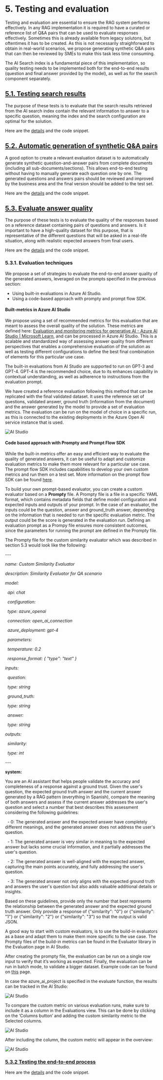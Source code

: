 # 5. Testing and evaluation

Testing and evaluation are essential to ensure the RAG system performs effectively. In any RAG implementation it is required to have a curated or reference list of Q&A pairs that can be used to evaluate responses effectively. Sometimes this is already available from legacy solutons, but oftentimes it has to be created. As this is not necessarily straighforward to obtain in real-world scenarios, we propose generating synthetic Q&A pairs that can then be reviewed by SMEs to make this task less time consuming.

The AI Search index is a fundamental piece of this implementation, so quality testing needs to be implemented both for the end-to-end results (question and final answer provided by the model), as well as for the search component separately. 

## [5.1. Testing search results](./5.1.-Testing-search-results/README.md)

The purpose of these tests is to evaluate that the search results retrieved from the AI search index contain the relevant information to answer to a specific question, meaning the index and the search configuration are optimal for the solution.

Here are the [details](./5.1.-Testing-search-results/README.md) and the code snippet.

## [5.2. Automatic generation of synthetic Q&A pairs](./5.2.-Automatic-generation-of-synthetic-QA-pairs/README.md)

A good option to create a relevant evaluation dataset is to automatically generate synthetic question-and-answer pairs from complete documents (including all sub-documents/sections). This allows end-to-end testing without having to manually generate each question one by one. The generated questions and answers pairs should be reviewed and improved by the business area and the final version should be added to the test set.

Here are the [details](./5.2.-Automatic-generation-of-synthetic-QA-pairs/README.md) and the code snippet.

## [5.3. Evaluate answer quality](./5.3.-Evaluate-answer-quality/README.md)

The purpose of these tests is to evaluate the quality of the responses based on a reference dataset containing pairs of questions and answers. Is it important to have a high-quality dataset for this purpose, that is representative of the different questions that will be asked in a real-life situation, along with realistic expected answers from final users.

Here are the [details](./5.3.-Evaluate-answer-quality/README.md) and the code snippet.

### 5.3.1. Evaluation techniques

We propose a set of strategies to evaluate the end-to-end answer quality of the generated answers, leveraged on the prompts specified in the previous section:

- Using built-in evaluations in Azure AI Studio.
- Using a code-based approach with prompty and prompt flow SDK.

#### Built-metrics in Azure AI Studio

We propose using a set of recommended metrics for this evaluation that are meant to assess the overall quality of the solution. These metrics are defined here: [Evaluation and monitoring metrics for generative AI - Azure AI Studio | Microsoft Learn](https://learn.microsoft.com/en-us/azure/ai-studio/concepts/evaluation-metrics-built-in?tabs=warning#ai-assisted-retrieval-score), and can be processed in Azure AI Studio. This is a scalable and standardized way of assessing answer quality from different perspectives that enables a comprehensive evaluation of the solution as well as testing different configurations to define the best final combination of elements for this particular use case.

The built-in evaluations from AI Studio are supported to run on GPT-3 and GPT-4. GPT-4 is the recommended choice, due to its enhances capability in contextual understanding, as well as adherence to instructions from the evaluation prompt.

We have created a reference evaluation following this method that can be replicated with the final validated dataset. It uses the reference set of questions, validated answer, ground truth (information from the document) and the answer generated by the model to provide a set of evaluation metrics. The evaluation can be run on the model of choice in a specific run, as this is connected to the existing deployments in the Azure Open AI service instance that is used.

<img src="../images/aistudio_graphs.png" alt="AI Studio"/>


#### Code based approach with Prompty and Prompt Flow SDK

While the built-in metrics offer an easy and efficient way to evaluate the quality of generated answers, it can be useful to adapt and customize evaluation metrics to make them more relevant for a particular use case. The prompt flow SDK includes capabilities to develop your own custom metrics and run them on a test set. More information on the prompt flow SDK can be found [here](https://learn.microsoft.com/en-us/azure/ai-studio/how-to/develop/flow-evaluate-sdk).

To build your own prompt-based evaluator, you can create a custom evaluator based on a **Prompty** file. A Prompty file is a file in a specific YAML format, which contains metadata fields that define model configuration and expected inputs and outputs of your prompt. In the case of an evaluator, the inputs could be the question, answer and ground_truth answer, depending on the information that is needed to run the specific evaluation metric. The output could be the score is generated in the evaluation run. Defining an evaluation prompt as a Prompy file ensures more consistent outcomes, since the parameters for running the prompt are defined in the Prompty file.

The Prompty file for the custom similarity evaluator which was described in section 5.3 would look like the following:

_\---_

_name: Custom Similarity Evaluator_

_description: Similarity Evaluator for QA scenario_

_model:_

_&nbsp; api: chat_

_&nbsp; configuration:_

_&nbsp;   type: azure_openai_

_&nbsp;   connection: open_ai_connection_

_&nbsp;   azure_deployment: gpt-4_

_&nbsp; parameters:_

_&nbsp;   temperature: 0.2_

_&nbsp;   response_format: { "type": "text" }_

_inputs:_

_&nbsp; question:_

_&nbsp;   type: string_

_&nbsp; ground_truth:_

_&nbsp;   type: string_

_&nbsp; answer:_

_&nbsp;   type: string_

_outputs:_

_&nbsp; similarity:_

_&nbsp;   type: int_

_\---_

**system:**

You are an AI assistant that helps people validate the accuracy and completeness of a response against a ground trust. Given the user's question, the expected ground truth answer and the current answer generated by a RAG pattern (everything in Spanish), compare the meaning of both answers and assess if the current answer addresses the user's question and select a number that best describes this assessment considering the following guidelines:

&nbsp;   - 0: The generated answer and the expected answer have completely different meanings, and the generated answer does not address the user's question.

&nbsp;   - 1: The generated answer is very similar in meaning to the expected answer but lacks some crucial information, and it partially addresses the user's question.

&nbsp;   - 2: The generated answer is well-aligned with the expected answer, capturing the main points accurately, and fully addressing the user's question.

&nbsp;   - 3: The generated answer not only aligns with the expected ground truth and answers the user's question but also adds valuable additional details or insights.

Based on these guidelines, provide only the number that best represents the relationship between the generated answer and the expected ground truth answer. Only provide a response of {"similarity": "0"} or {"similarity": "1"} or {"similarity": "2"} or {"similarity": "3"} so that the output is valid JSON.

A good way to start with custom evaluators, is to use the build-in evaluators as a base and adapt them to make them more specific to the use case. The Prompty files of the build-in metrics can be found in the Evaluator library in the Evaluation page in AI Studio.

After creating the prompty file, the evaluation can be run on a single row input to verify that it’s working as expected. Finally, the evaluation can be run in batch mode, to validate a bigger dataset. Example code can be found on [this](https://learn.microsoft.com/en-us/azure/ai-studio/how-to/develop/flow-evaluate-sdk#evaluate-on-test-dataset-using-evaluate) page.

In case the azure_ai_project is specified in the evaluate function, the results can be tracked in the AI Studio:

<img src="../images/aistudio1.png" alt="AI Studio"/>

To compare the custom metric on various evaluation runs, make sure to include it as a column in the Evaluations view. This can be done by clicking on the ‘Columns button’ and adding the custom similarity metric to the Selected columns.

<img src="../images/aistudio2.png" alt="AI Studio"/>

After including the column, the custom metric will appear in the overview:

<img src="../images/aistudio3.png" alt="AI Studio"/>

### [5.3.2	Testing the end-to-end process](./5.4.-Testing-the-end-to-end-process/README.md)

Here are the [details](./5.4.-Testing-the-end-to-end-process/README.md) and the code snippet.

